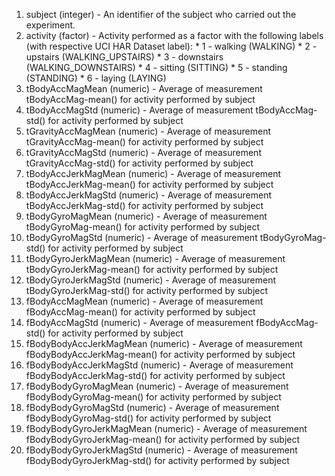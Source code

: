   1. subject (integer) - An identifier of the subject who carried out the experiment.
  2. activity (factor) - Activity performed as a factor with the following labels (with respective UCI HAR Dataset label):
    * 1 - walking (WALKING)
    * 2 - upstairs (WALKING_UPSTAIRS)
    * 3 - downstairs (WALKING_DOWNSTAIRS)
    * 4 - sitting (SITTING)
    * 5 - standing (STANDING)
    * 6 - laying (LAYING)
  3. tBodyAccMagMean (numeric) - Average of measurement tBodyAccMag-mean() for activity performed by subject
  4. tBodyAccMagStd (numeric) - Average of measurement tBodyAccMag-std() for activity performed by subject
  5. tGravityAccMagMean (numeric) - Average of measurement tGravityAccMag-mean() for activity performed by subject
  6. tGravityAccMagStd (numeric) - Average of measurement tGravityAccMag-std() for activity performed by subject
  7. tBodyAccJerkMagMean (numeric) - Average of measurement tBodyAccJerkMag-mean() for activity performed by subject
  8. tBodyAccJerkMagStd (numeric) - Average of measurement tBodyAccJerkMag-std() for activity performed by subject
  9. tBodyGyroMagMean (numeric) - Average of measurement tBodyGyroMag-mean() for activity performed by subject
 10. tBodyGyroMagStd (numeric) - Average of measurement tBodyGyroMag-std() for activity performed by subject
 11. tBodyGyroJerkMagMean (numeric) - Average of measurement tBodyGyroJerkMag-mean() for activity performed by subject
 12. tBodyGyroJerkMagStd (numeric) - Average of measurement tBodyGyroJerkMag-std() for activity performed by subject
 13. fBodyAccMagMean (numeric) - Average of measurement fBodyAccMag-mean() for activity performed by subject
 14. fBodyAccMagStd (numeric) - Average of measurement fBodyAccMag-std() for activity performed by subject
 15. fBodyBodyAccJerkMagMean (numeric) - Average of measurement fBodyBodyAccJerkMag-mean() for activity performed by subject
 16. fBodyBodyAccJerkMagStd (numeric) - Average of measurement fBodyBodyAccJerkMag-std() for activity performed by subject
 17. fBodyBodyGyroMagMean (numeric) - Average of measurement fBodyBodyGyroMag-mean() for activity performed by subject
 18. fBodyBodyGyroMagStd (numeric) - Average of measurement fBodyBodyGyroMag-std() for activity performed by subject
 19. fBodyBodyGyroJerkMagMean (numeric) - Average of measurement fBodyBodyGyroJerkMag-mean() for activity performed by subject
 20. fBodyBodyGyroJerkMagStd (numeric) - Average of measurement fBodyBodyGyroJerkMag-std() for activity performed by subject
